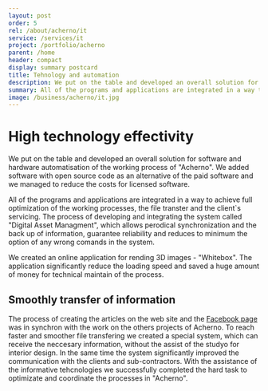 ```yaml
---
layout: post
order: 5
rel: /about/acherno/it
service: /services/it
project: /portfolio/acherno
parent: /home
header: compact
display: summary postcard
title: Tehnology and automation
description: We put on the table and developed an overall solution for software and hardware automatisation of the working process.
summary: All of the programs and applications are integrated in a way to achieve full optimization of the working processes, the file transter and the client`s servicing. The process of developing and integrating the system "Digital Asset Managment", the perodical synchronization and the back up of information, guarantee reliability and reduces to minimum the option of any wrong comands in the system. 
image: /business/acherno/it.jpg
---
```

# High technology effectivity
We put on the table and developed an overall solution for software and hardware automatisation of the working process of "Acherno". We added software with open source code as an alternative of the paid software and we managed to reduce the costs for licensed software. 

All of the programs and applications are integrated in a way to achieve full optimization of the working processes, the file transter and the client`s servicing. The process of developing and integrating the system called "Digital Asset Managment", which allows perodical synchronization and the back up of information, guarantee reliability and reduces to minimum the option of any wrong comands in the system. 

We created an online application for rending 3D images - "Whitebox". The application significantly reduce the loading speed and saved a huge amount of money for technical maintain of the process.

## Smoothly transfer of information
The process of creating the articles on the web site and the [Facebook page](https://www.facebook.com/acherno.ltd) was in synchron with the work on the others projects of Acherno. To reach faster and smoother file transfering we created a special system, which can receive the neccesary information, without the assist of the studyo for interior design. In the same time the system significantly improved the communication with the clients and sub-contractors. With the assistance of the informative tehcnologies we successfully completed the hard task to optimizate and coordinate the processes in "Acherno".